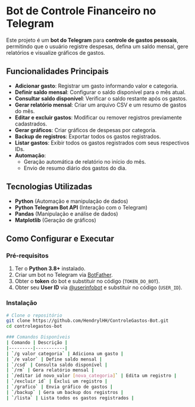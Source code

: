 # Bot de Controle Financeiro no Telegram

Este projeto é um **bot do Telegram** para **controle de gastos pessoais**, permitindo que o usuário registre despesas, defina um saldo mensal, gere relatórios e visualize gráficos de gastos.

## Funcionalidades Principais
- **Adicionar gasto**: Registrar um gasto informando valor e categoria.
- **Definir saldo mensal**: Configurar o saldo disponível para o mês atual.
- **Consultar saldo disponível**: Verificar o saldo restante após os gastos.
- **Gerar relatório mensal**: Criar um arquivo CSV e um resumo de gastos do mês.
- **Editar e excluir gastos**: Modificar ou remover registros previamente cadastrados.
- **Gerar gráficos**: Criar gráficos de despesas por categoria.
- **Backup de registros**: Exportar todos os gastos registrados.
- **Listar gastos**: Exibir todos os gastos registrados com seus respectivos IDs.
- **Automação**: 
  - Geração automática de relatório no início do mês.
  - Envio de resumo diário dos gastos do dia.

## Tecnologias Utilizadas
- **Python** (Automação e manipulação de dados)
- **Python Telegram Bot API** (Interação com o Telegram)
- **Pandas** (Manipulação e análise de dados)
- **Matplotlib** (Geração de gráficos)

## Como Configurar e Executar

### Pré-requisitos
1. Ter o **Python 3.8+** instalado.
2. Criar um bot no Telegram via [BotFather](https://core.telegram.org/bots/tutorial).
3. Obter o **token** do bot e substituir no código (`TOKEN_DO_BOT`).
4. Obter seu **User ID** via [@userinfobot](https://t.me/userinfobot) e substituir no código (`USER_ID`).

### Instalação
```sh
# Clone o repositório
git clone https://github.com/HendrylHH/ControleGastos-Bot.git
cd controlegastos-bot

### Comandos Disponíveis
| Comando | Descrição |
|---------|-----------|
| `/g valor categoria` | Adiciona um gasto |
| `/e valor` | Define saldo mensal |
| `/csd` | Consulta saldo disponível |
| `/rm` | Gera relatório mensal |
| `/editar id novo_valor [nova_categoria]` | Edita um registro |
| `/excluir id` | Exclui um registro |
| `/grafico` | Envia gráfico de gastos |
| `/backup` | Gera um backup dos registros |
| `/lista` | Lista todos os gastos registrados |


